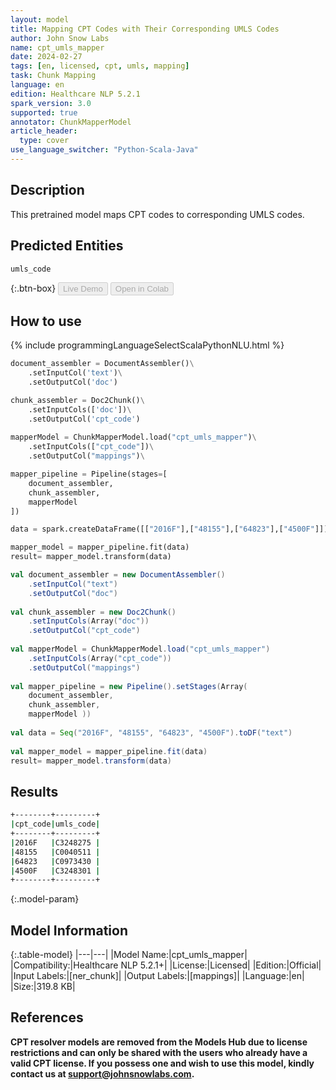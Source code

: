 ```yaml
---
layout: model
title: Mapping CPT Codes with Their Corresponding UMLS Codes
author: John Snow Labs
name: cpt_umls_mapper
date: 2024-02-27
tags: [en, licensed, cpt, umls, mapping]
task: Chunk Mapping
language: en
edition: Healthcare NLP 5.2.1
spark_version: 3.0
supported: true
annotator: ChunkMapperModel
article_header:
  type: cover
use_language_switcher: "Python-Scala-Java"
---
```


## Description

This pretrained model maps CPT codes to corresponding UMLS codes.

## Predicted Entities

`umls_code`

{:.btn-box}
<button class="button button-orange" disabled>Live Demo</button>
<button class="button button-orange" disabled>Open in Colab</button>


## How to use



<div class="tabs-box" markdown="1">
{% include programmingLanguageSelectScalaPythonNLU.html %}
	
```python
document_assembler = DocumentAssembler()\
    .setInputCol('text')\
    .setOutputCol('doc')

chunk_assembler = Doc2Chunk()\
    .setInputCols(['doc'])\
    .setOutputCol('cpt_code')
 
mapperModel = ChunkMapperModel.load("cpt_umls_mapper")\
    .setInputCols(["cpt_code"])\
    .setOutputCol("mappings")\

mapper_pipeline = Pipeline(stages=[
    document_assembler,
    chunk_assembler,
    mapperModel
])

data = spark.createDataFrame([["2016F"],["48155"],["64823"],["4500F"]]).toDF("text")

mapper_model = mapper_pipeline.fit(data)
result= mapper_model.transform(data)                                 
```
```scala
val document_assembler = new DocumentAssembler()
    .setInputCol("text")
    .setOutputCol("doc")
	
val chunk_assembler = new Doc2Chunk()
    .setInputCols(Array("doc"))
    .setOutputCol("cpt_code")
	
val mapperModel = ChunkMapperModel.load("cpt_umls_mapper")
    .setInputCols(Array("cpt_code"))
    .setOutputCol("mappings")
	
val mapper_pipeline = new Pipeline().setStages(Array(
    document_assembler, 
    chunk_assembler, 
    mapperModel ))
	
val data = Seq("2016F", "48155", "64823", "4500F").toDF("text")
	
val mapper_model = mapper_pipeline.fit(data)
result= mapper_model.transform(data)
```
</div>

## Results

```bash
+--------+---------+
|cpt_code|umls_code|
+--------+---------+
|2016F   |C3248275 |
|48155   |C0040511 |
|64823   |C0973430 |
|4500F   |C3248301 |
+--------+---------+
```

{:.model-param}
## Model Information

{:.table-model}
|---|---|
|Model Name:|cpt_umls_mapper|
|Compatibility:|Healthcare NLP 5.2.1+|
|License:|Licensed|
|Edition:|Official|
|Input Labels:|[ner_chunk]|
|Output Labels:|[mappings]|
|Language:|en|
|Size:|319.8 KB|

## References

**CPT resolver models are removed from the Models Hub due to license restrictions and can only be shared with the users who already have a valid CPT license. If you possess one and wish to use this model, kindly contact us at support@johnsnowlabs.com.**
